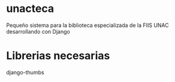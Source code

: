 unacteca
========

Pequeño sistema para la biblioteca especializada de la FIIS UNAC desarrollando con Django

Librerias necesarias
====================

django-thumbs
